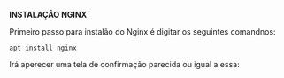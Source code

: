 **INSTALAÇÂO NGINX**

Primeiro passo para instalão do Nginx é digitar os seguintes comandnos:

```apt install nginx```

Irá aperecer uma tela de confirmação parecida ou igual a essa:
